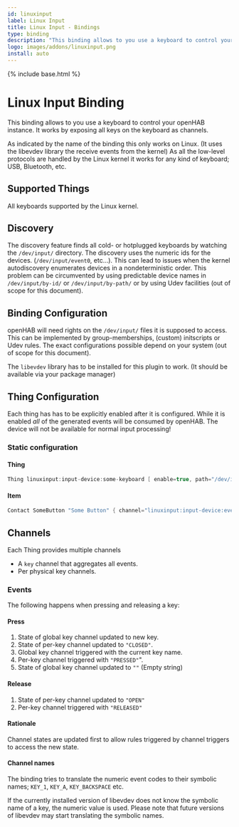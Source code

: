 ```yaml
---
id: linuxinput
label: Linux Input
title: Linux Input - Bindings
type: binding
description: "This binding allows to you use a keyboard to control your openHAB instance."
logo: images/addons/linuxinput.png
install: auto
---
```


<!-- Attention authors: Do not edit directly. Please add your changes to the appropriate source repository -->

{% include base.html %}

# Linux Input Binding

<AddonLogo />

This binding allows to you use a keyboard to control your openHAB instance.
It works by exposing all keys on the keyboard as channels.

As indicated by the name of the binding this only works on Linux.
(It uses the libevdev library the receive events from the kernel)
As all the low-level protocols are handled by the Linux kernel it works for any
kind of keyboard; USB, Bluetooth, etc.

## Supported Things

All keyboards supported by the Linux kernel.

## Discovery

The discovery feature finds all cold- or hotplugged keyboards by watching the
`/dev/input/` directory.
The discovery uses the numeric ids for the devices. (`/dev/input/event0`,
etc...).
This can lead to issues when the kernel autodiscovery enumerates devices in a
nondeterministic order. This problem can be circumvented by using predictable
device names in `/dev/input/by-id/` or `/dev/input/by-path/` or by using Udev
facilities (out of scope for this document).

## Binding Configuration

openHAB will need rights on the `/dev/input/` files it is supposed to access.
This can be implemented by group-memberships, (custom) initscripts or Udev
rules.
The exact configurations possible depend on your system (out of scope for this document).

The `libevdev` library has to be installed for this plugin to work.
(It should be available via your package manager)

## Thing Configuration

Each thing has has to be explicitly enabled after it is configured.
While it is enabled _all_ of the generated events will be consumed by openHAB.
The device will not be available for normal input processing!

### Static configuration

#### Thing

```java
Thing linuxinput:input-device:some-keyboard [ enable=true, path="/dev/input/eventXX" ]
```

#### Item

```java
Contact SomeButton "Some Button" { channel="linuxinput:input-device:event17:keypresses#KEY_0" }
```

## Channels

Each Thing provides multiple channels

- A `key` channel that aggregates all events.
- Per physical key channels.

### Events

The following happens when pressing and releasing a key:

#### Press

1. State of global key channel updated to new key.
1. State of per-key channel updated to `"CLOSED"`.
1. Global key channel triggered with the current key name.
1. Per-key channel triggered with `"PRESSED"`".
1. State of global key channel updated to `""` (Empty string)

#### Release

1. State of per-key channel updated to `"OPEN"`
1. Per-key channel triggered with `"RELEASED"`

#### Rationale

Channel states are updated first to allow rules triggered by channel triggers to access the new state.

#### Channel names

The binding tries to translate the numeric event codes to their symbolic names; `KEY_1`, `KEY_A`, `KEY_BACKSPACE` etc.

If the currently installed version of libevdev does not know the symbolic name of a key, the numeric value is used.
Please note that future versions of libevdev may start translating the symbolic names.
